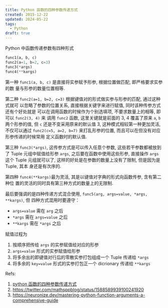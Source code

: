 ```yaml
---
title: Python 函数的四种参数传递方式
created: 2015-12-22
updated: 2024-05-22
tags:
  - Python
draft: true
---
```


Python 中函数传递参数有四种形式

```python
func1(a, b, c)
func2(a=1, b=2, c=3)
func3(*args)
func4(**kargs)
```

第一种 `func1(a, b, c)` 是直接将实参赋予形参, 根据位置做匹配, 即严格要求实参的数
量与形参的数量位置相等.

第二种 `func2(a=1, b=2, c=3)` 根据键值对的形式做实参与形参的匹配, 通过这种式就可
以忽略了参数的位置关系, 直接根据关键字来进行赋值, 同时该种传参方式还有个好处就是
可以在调用函数的时候作为个别选填项, 不要求数量上的相等, 即可以 `func2(3, 4)` 来
调用 `func2` 函数, 这里关键就是前面的 3, 4 覆盖了原来 `a`, `b` 两个形参的值, 但
`c` 还是不变采用原来的默认值 3, 这种模式相较第一种更加灵活, 不仅可以通过
`func2(c=5, a=2, b=7)` 来打乱形参的位置, 而且可以在但没有对应形参传递的时候常用
定义函数时的默认值.

第三种 `func3(*args)`, 这传参方式是可以传入任意个参数, 这些若干参数都被放到了
Tuple 元组中赋值给形参 `args`, 之后要在函数中使用这些形参, 直接操作 `args` 这个
Tuple 元组就可以了, 这样的好处是在参数的数量上没有了限制, 但是因为是 Tuple, 其本
身还是有次序的.

第四种 `func4(**kargs)`最为灵活, 其是以键值对字典的形式向函数传参, 含有第二种位
置的灵活的同时具有第三种方式的数量上的无限制.

最后要强调的是四种传递方式混合使用, `func5(arg, args=value, *args, **kargs)`, 但
四种方式混用时要遵守：

- `args=value` 需在 `arg` 之后
- `*args` 需在 `args=value` 之后
- `**kargs` 需在 `*args` 之后

赋值过程为

1. 按顺序把传给 `args` 的实参赋值给对应的形参
2. `args=value` 形式的实参赋值给形参
3. 将多余出的即键值对行后的零散实参打包组成一个 Tuple 传递给 `*args`
4. 将多余的 `key=value` 形式的实参打包正一个 dicrionary 传递给 `**kargs`

Refs:

1. [python 函数的四种参数传递方式](https://lazybios.com/2013/04/four-kinds-of-function-argment-pass-in-python/)
2. https://twitter.com/mathsppblog/status/1588589939100241920
3. https://neuronize.dev/mastering-python-function-arguments-a-comprehensive-guide
